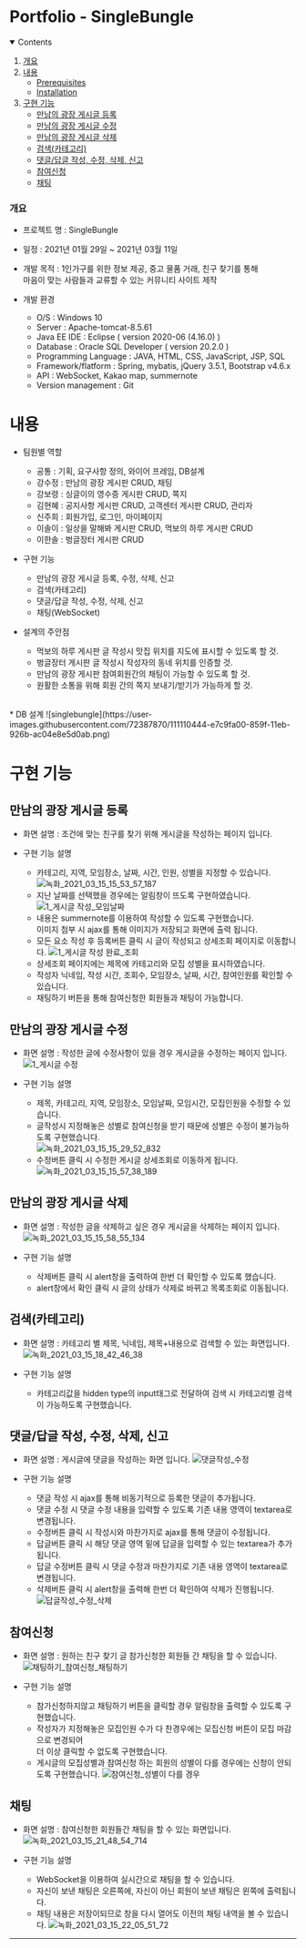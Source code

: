 # Portfolio - SingleBungle

<!-- contents -->
<details open="open">
  <summary>Contents</summary>
  <ol>
    <li>
      <a href="#content1">개요</a>
    </li>
    <li>
      <a href="#내용">내용</a>
      <ul>
        <li><a href="#prerequisites">Prerequisites</a></li>
        <li><a href="#installation">Installation</a></li>
      </ul>
    </li>
    <li><a href="#구현 기능">구현 기능</a>
      <ul>
        <li><a href="#만남의 광장 게시글 등록">만남의 광장 게시글 등록</a></li>
        <li><a href="#만남의 광장 게시글 수정">만남의 광장 게시글 수정</a></li>
        <li><a href="#만남의 광장 게시글 삭제">만남의 광장 게시글 삭제</a></li>
        <li><a href="#검색(카테고리)">검색(카테고리)</a></li>
        <li><a href="#댓글/답글 작성, 수정, 삭제, 신고">댓글/답글 작성, 수정, 삭제, 신고</a></li>
        <li><a href="#참여신청">참여신청</a></li>
        <li><a href="#채팅">채팅</a></li>
      </ul>
    </li>
  </ol>
</details>


<h3 id="content1">개요</h3>

* 프로젝트 명 : SingleBungle

* 일정 : 2021년 01월 29일 ~ 2021년 03월 11일

* 개발 목적 : 1인가구를 위한 정보 제공, 중고 물품 거래, 친구 찾기를 통해<br> 마음이 맞는 사람들과 교류할 수 있는 커뮤니티 사이트 제작

* 개발 환경
  - O/S : Windows 10
  - Server : Apache-tomcat-8.5.61
  - Java EE IDE : Eclipse ( version 2020-06 (4.16.0) )
  - Database : Oracle SQL Developer ( version 20.2.0 )
  - Programming Language : JAVA, HTML, CSS, JavaScript, JSP, SQL
  - Framework/flatform : Spring, mybatis, jQuery 3.5.1, Bootstrap v4.6.x
  - API : WebSocket, Kakao map, summernote
  - Version management : Git

# 내용
* 팀원별 역할
  - 공통 : 기획, 요구사항 정의, 와이어 프레임, DB설계
  - 강수정 : 만남의 광장 게시판 CRUD, 채팅
  - 강보령 : 싱글이의 영수증 게시판 CRUD, 쪽지
  - 김현혜 : 공지사항 게시판 CRUD, 고객센터 게시판 CRUD, 관리자
  - 신주희 : 회원가입, 로그인, 마이페이지
  - 이솔이 : 일상을 말해봐 게시판 CRUD, 먹보의 하루 게시판 CRUD
  - 이한솔 : 벙글장터 게시판 CRUD

* 구현 기능
  - 만남의 광장 게시글 등록, 수정, 삭제, 신고
  - 검색(카테고리)
  - 댓글/답글 작성, 수정, 삭제, 신고
  - 채팅(WebSocket)

* 설계의 주안점
  - 먹보의 하루 게시판 글 작성시 맛집 위치를 지도에 표시할 수 있도록 할 것.
  - 벙글장터 게시판 글 작성시 작성자의 동네 위치를 인증할 것.
  - 만남의 광장 게시판 참여회원간의 채팅이 가능할 수 있도록 할 것.
  - 원활한 소통을 위해 회원 간의 쪽지 보내기/받기가 가능하게 할 것.

<br>
* DB 설계
![singlebungle](https://user-images.githubusercontent.com/72387870/111110444-e7c9fa00-859f-11eb-926b-ac04e8e5d0ab.png)
<br>

# 구현 기능
## 만남의 광장 게시글 등록
  * 화면 설명 : 조건에 맞는 친구를 찾기 위해 게시글을 작성하는 페이지 입니다.
   
  * 구현 기능 설명
     - 카테고리, 지역, 모임장소, 날짜, 시간, 인원, 성별을 지정할 수 있습니다.
     ![녹화_2021_03_15_15_53_57_187](https://user-images.githubusercontent.com/72387870/111114636-d801e400-85a6-11eb-8825-508c0fe775bc.gif)
     - 지난 날짜를 선택했을 경우에는 알림창이 뜨도록 구현하였습니다.
     ![1_게시글 작성_모임날짜](https://user-images.githubusercontent.com/72387870/111111157-2e6c2400-85a1-11eb-85d5-aaa8036980b6.png)
     - 내용은 summernote를 이용하여 작성할 수 있도록 구현했습니다.<br> 이미지 첨부 시 ajax를 통해 이미지가 저장되고 화면에 출력 됩니다.
     - 모든 요소 작성 후 등록버튼 클릭 시 글이 작성되고 상세조회 페이지로 이동합니다.
     ![1_게시글 작성 완료_조회](https://user-images.githubusercontent.com/72387870/111111250-5c516880-85a1-11eb-8050-a65b39eb1cb9.png)
     - 상세조회 페이지에는 제목에 카테고리와 모집 성별을 표시하였습니다.
     - 작성자 닉네임, 작성 시간, 조회수, 모임장소, 날짜, 시간, 참여인원를 확인할 수 있습니다.
     - 채팅하기 버튼을 통해 참여신청한 회원들과 채팅이 가능합니다.

## 만남의 광장 게시글 수정
  * 화면 설명 : 작성한 글에 수정사항이 있을 경우 게시글을 수정하는 페이지 입니다.
   ![1_게시글 수정](https://user-images.githubusercontent.com/72387870/111112047-d504f480-85a2-11eb-950a-3a48671ad3a2.png)

  * 구현 기능 설명
    - 제목, 카테고리, 지역, 모임장소, 모임날짜, 모임시간, 모집인원을 수정할 수 있습니다.
    - 글작성시 지정해놓은 성별로 참여신청을 받기 때문에 성별은 수정이 불가능하도록 구현했습니다.<br>
    ![녹화_2021_03_15_15_29_52_832](https://user-images.githubusercontent.com/72387870/111112341-58264a80-85a3-11eb-9402-4aaa60dd9a0b.gif)
    - 수정버튼 클릭 시 수정한 게시글 상세조회로 이동하게 됩니다.
    ![녹화_2021_03_15_15_57_38_189](https://user-images.githubusercontent.com/72387870/111114869-38912100-85a7-11eb-999c-65142551fa28.gif)

## 만남의 광장 게시글 삭제
  * 화면 설명 : 작성한 글을 삭제하고 싶은 경우 게시글을 삭제하는 페이지 입니다.
   ![녹화_2021_03_15_15_58_55_134](https://user-images.githubusercontent.com/72387870/111115076-768e4500-85a7-11eb-827e-c80666f97b7d.gif)

  * 구현 기능 설명
    - 삭제버튼 클릭 시 alert창을 출력하여 한번 더 확인할 수 있도록 했습니다.
    - alert창에서 확인 클릭 시 글의 상태가 삭제로 바뀌고 목록조회로 이동됩니다.

## 검색(카테고리)
  * 화면 설명 : 카테고리 별 제목, 닉네임, 제목+내용으로 검색할 수 있는 화면입니다.
  ![녹화_2021_03_15_18_42_46_38](https://user-images.githubusercontent.com/72387870/111133908-66ce2b00-85be-11eb-9bc8-4f90633af751.gif)   

  * 구현 기능 설명
    - 카테고리값을 hidden type의 input태그로 전달하여 검색 시 카테고리별 검색이 가능하도록 구현했습니다.

## 댓글/답글 작성, 수정, 삭제, 신고
  * 화면 설명 : 게시글에 댓글을 작성하는 화면 입니다.
  ![댓글작성_수정](https://user-images.githubusercontent.com/72387870/111137572-4d2ee280-85c2-11eb-94ad-79956315899f.gif)
     
  * 구현 기능 설명
    - 댓글 작성 시 ajax를 통해 비동기적으로 등록한 댓글이 추가됩니다.
    - 댓글 수정 시 댓글 수정 내용을 입력할 수 있도록 기존 내용 영역이 textarea로 변경됩니다.
    - 수정버튼 클릭 시 작성시와 마찬가지로 ajax를 통해 댓글이 수정됩니다.
    - 답글버튼 클릭 시 해당 댓글 영역 밑에 답글을 입력할 수 있는 textarea가 추가됩니다.
    - 답글 수정버튼 클릭 시 댓글 수정과 마찬가지로 기존 내용 영역이 textarea로 변경됩니다.
    - 삭제버튼 클릭 시 alert창을 출력해 한번 더 확인하여 삭제가 진행됩니다. 
    ![답글작성_수정_삭제](https://user-images.githubusercontent.com/72387870/111137630-5e77ef00-85c2-11eb-8715-b946602df5b8.gif)
  
## 참여신청
  * 화면 설명 : 원하는 친구 찾기 글 참가신청한 회원들 간 채팅을 할 수 있습니다.
  ![채팅하기_참여신청_채팅하기](https://user-images.githubusercontent.com/72387870/111138932-deeb1f80-85c3-11eb-9051-5520291b0855.gif)

  * 구현 기능 설명
    - 참가신청하지않고 채팅하기 버튼을 클릭할 경우 알림창을 출력할 수 있도록 구현했습니다.
    - 작성자가 지정해놓은 모집인원 수가 다 찬경우에는 모집신청 버튼이 모집 마감으로 변경되어<br> 
      더 이상 클릭할 수 없도록 구현했습니다.
    - 게시글의 모집성별과 참여신청 하는 회원의 성별이 다를 경우에는 신청이 안되도록 구현했습니다.
    ![참여신청_성별이 다를 경우](https://user-images.githubusercontent.com/72387870/111139196-2c678c80-85c4-11eb-98ec-04feea62c842.gif)
  
## 채팅
  * 화면 설명 : 참여신청한 회원들간 채팅을 할 수 있는 화면입니다.
  ![녹화_2021_03_15_21_48_54_714](https://user-images.githubusercontent.com/72387870/111155831-5165fa80-85d8-11eb-955f-d52d25326dad.gif)

  * 구현 기능 설명
    - WebSocket을 이용하여 실시간으로 채팅을 할 수 있습니다.
    - 자신이 보낸 채팅은 오른쪽에, 자신이 아닌 회원이 보낸 채팅은 왼쪽에 출력됩니다.
    - 채팅 내용은 저장이되므로 창을 다시 열어도 이전의 채팅 내역을 볼 수 있습니다.
    ![녹화_2021_03_15_22_05_51_72](https://user-images.githubusercontent.com/72387870/111157806-a86ccf00-85da-11eb-81d4-e536cffea636.gif)
  
  <hr>

  
  
